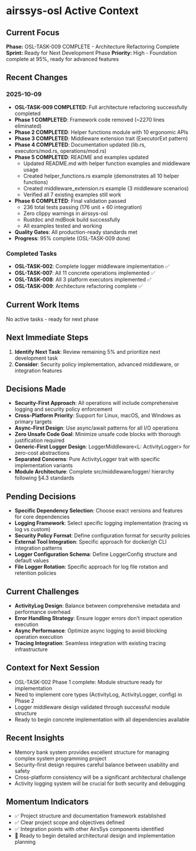 # airssys-osl Active Context

## Current Focus
**Phase:** OSL-TASK-009 COMPLETE - Architecture Refactoring Complete
**Sprint:** Ready for Next Development Phase
**Priority:** High - Foundation complete at 95%, ready for advanced features

## Recent Changes
### 2025-10-09
- **OSL-TASK-009 COMPLETED**: Full architecture refactoring successfully completed
- **Phase 1 COMPLETED**: Framework code removed (~2270 lines eliminated)
- **Phase 2 COMPLETED**: Helper functions module with 10 ergonomic APIs
- **Phase 3 COMPLETED**: Middleware extension trait (ExecutorExt pattern)
- **Phase 4 COMPLETED**: Documentation updated (lib.rs, executors/mod.rs, operations/mod.rs)
- **Phase 5 COMPLETED**: README and examples updated
  - Updated README.md with helper function examples and middleware usage
  - Created helper_functions.rs example (demonstrates all 10 helper functions)
  - Created middleware_extension.rs example (3 middleware scenarios)
  - Verified all 7 existing examples still work
- **Phase 6 COMPLETED**: Final validation passed
  - 236 total tests passing (176 unit + 60 integration)
  - Zero clippy warnings in airssys-osl
  - Rustdoc and mdBook build successfully
  - All examples tested and working
- **Quality Gates**: All production-ready standards met
- **Progress**: 95% complete (OSL-TASK-009 done)

### Completed Tasks
- **OSL-TASK-002**: Complete logger middleware implementation ✅
- **OSL-TASK-007**: All 11 concrete operations implemented ✅
- **OSL-TASK-008**: All 3 platform executors implemented ✅
- **OSL-TASK-009**: Architecture refactoring complete ✅

## Current Work Items
No active tasks - ready for next phase

## Next Immediate Steps
1. **Identify Next Task**: Review remaining 5% and prioritize next development task
2. **Consider**: Security policy implementation, advanced middleware, or integration features

## Decisions Made
- **Security-First Approach**: All operations will include comprehensive logging and security policy enforcement
- **Cross-Platform Priority**: Support for Linux, macOS, and Windows as primary targets
- **Async-First Design**: Use async/await patterns for all I/O operations
- **Zero Unsafe Code Goal**: Minimize unsafe code blocks with thorough justification required
- **Generic-First Logger Design**: LoggerMiddleware<L: ActivityLogger> for zero-cost abstractions
- **Separated Concerns**: Pure ActivityLogger trait with specific implementation variants
- **Module Architecture**: Complete src/middleware/logger/ hierarchy following §4.3 standards

## Pending Decisions
- **Specific Dependency Selection**: Choose exact versions and features for core dependencies
- **Logging Framework**: Select specific logging implementation (tracing vs log vs custom)
- **Security Policy Format**: Define configuration format for security policies
- **External Tool Integration**: Specific approach for docker/gh CLI integration patterns
- **Logger Configuration Schema**: Define LoggerConfig structure and default values
- **File Logger Rotation**: Specific approach for log file rotation and retention policies

## Current Challenges
- **ActivityLog Design**: Balance between comprehensive metadata and performance overhead
- **Error Handling Strategy**: Ensure logger errors don't impact operation execution
- **Async Performance**: Optimize async logging to avoid blocking operation execution
- **Tracing Integration**: Seamless integration with existing tracing infrastructure

## Context for Next Session
- OSL-TASK-002 Phase 1 complete: Module structure ready for implementation
- Need to implement core types (ActivityLog, ActivityLogger, config) in Phase 2
- Logger middleware design validated through successful module structure
- Ready to begin concrete implementation with all dependencies available

## Recent Insights
- Memory bank system provides excellent structure for managing complex system programming project
- Security-first design requires careful balance between usability and safety
- Cross-platform consistency will be a significant architectural challenge
- Activity logging system will be crucial for both security and debugging

## Momentum Indicators
- ✅ Project structure and documentation framework established
- ✅ Clear project scope and objectives defined
- ✅ Integration points with other AirsSys components identified
- 🔄 Ready to begin detailed architectural design and implementation planning